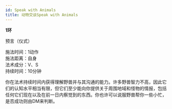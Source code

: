```yaml
---
id: Speak with Animals
title: 动物交谈Speak with Animals
---
```


**1环**

预言（仪式）

施法时间：1动作  
施法距离：自身  
法术成分：V、S  
持续时间：10分钟  


你在法术持续时间内获得理解野兽并与其沟通的能力。许多野兽智力不高，因此它们的认知水平相当有限，但它们至少能向你提供关于周围地域和怪物的情报，包括任何它们现在以及在前一日内察觉到的东西。你也许可以说服野兽帮你一些小忙，是否成功则由DM来判断。
